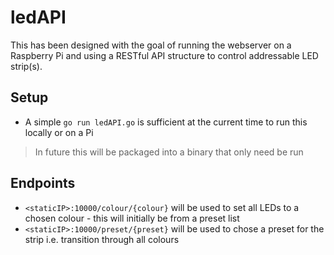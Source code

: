 # ledAPI

This has been designed with the goal of running the webserver on a Raspberry Pi and using a RESTful API structure to control addressable LED strip(s).

## Setup

* A simple `go run ledAPI.go` is sufficient at the current time to run this locally or on a Pi
> In future this will be packaged into a binary that only need be run

## Endpoints

* `<staticIP>:10000/colour/{colour}` will be used to set all LEDs to a chosen colour - this will initially be from a preset list
* `<staticIP>:10000/preset/{preset}` will be used to chose a preset for the strip i.e. transition through all colours